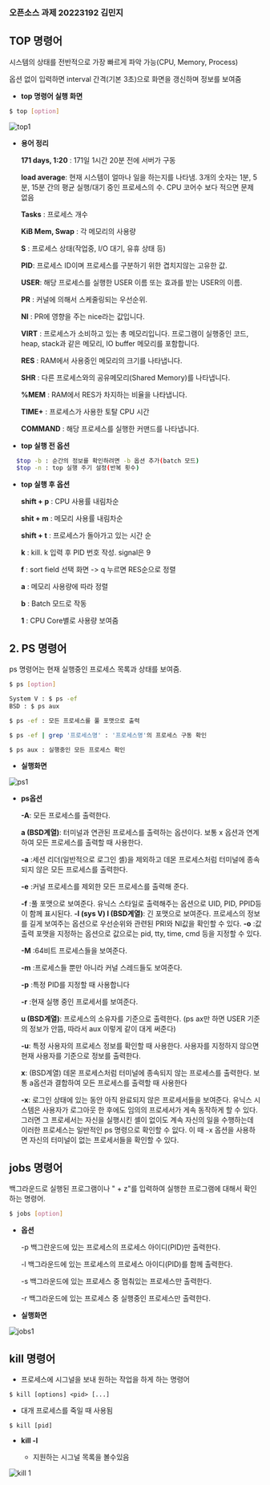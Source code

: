 ### 오픈소스 과제 20223192 김민지

## TOP 명령어


시스템의 상태를 전반적으로 가장 빠르게 파악 가능(CPU, Memory, Process)


옵션 없이 입력하면 interval 간격(기본 3초)으로 화면을 갱신하며 정보를 보여줌



* **top 명령어 실행 화면**
```bash
$ top [option]
```

  ![top1](https://github.com/minji0102/kimminji-sw/assets/133829885/18d89754-ed44-4488-b9ea-3266d734f054)



* **용어 정리**

 
  **171 days,  1:20** : 171일 1시간 20분 전에 서버가 구동


  **load average**: 현재 시스템이 얼마나 일을 하는지를 나타냄. 3개의 숫자는 1분, 5분, 15분 간의 평균 실행/대기 중인 프로세스의 수. CPU 코어수 보다 적으면 문제 없음


  **Tasks** : 프로세스 개수


  **KiB Mem, Swap** : 각 메모리의 사용량


  **S** : 프로세스 상태(작업중, I/O 대기, 유휴 상태 등)


  **PID**:
프로세스 ID이며 프로세스를 구분하기 위한 겹치지않는 고유한 값.


  **USER**: 
해당 프로세스를 실행한 USER 이름 또는 효과를 받는 USER의 이름.


  **PR** : 커널에 의해서 스케줄링되는 우선순위.


  **NI** : PR에 영향을 주는 nice라는 값입니다.



  **VIRT** : 프로세스가 소비하고 있는 총 메모리입니다. 프로그램이 실행중인 코드, heap, stack과 같은 메모리, IO buffer 메모리를 포함합니다.


  **RES** : RAM에서 사용중인 메모리의 크기를 나타냅니다.


  **SHR** : 다른 프로세스와의 공유메모리(Shared Memory)를 나타냅니다.


  **%MEM** : RAM에서 RES가 차지하는 비율을 나타냅니다.


  **TIME+** : 프로세스가 사용한 토탈 CPU 시간


  **COMMAND** : 해당 프로세스를 실행한 커맨드를 나타냅니다.



* **top 실행 전 옵션**

```bash
  $top -b : 순간의 정보를 확인하려면 -b 옵션 추가(batch 모드)
  $top -n : top 실행 주기 설정(반복 횟수)
  ```
  
  
* **top 실행 후 옵션**


  **shift + p** : CPU 사용률 내림차순


  **shit + m** : 메모리 사용률 내림차순


  **shift + t** : 프로세스가 돌아가고 있는 시간 순
 

  **k** : kill. k 입력 후 PID 번호 작성. signal은 9


  **f** : sort field 선택 화면 -> q 누르면 RES순으로 정렬


  **a** : 메모리 사용량에 따라 정렬


  **b** : Batch 모드로 작동


  **1** : CPU Core별로 사용량 보여줌
  
  
## 2. PS 명령어


ps 명령어는 현재 실행중인 프로세스 목록과 상태를 보여줌.

```bash
$ ps [option]

System V : $ ps -ef
BSD : $ ps aux
```


```bash
$ ps -ef : 모든 프로세스를 풀 포맷으로 출력
```


 ```bash
 $ ps -ef | grep '프로세스명' : '프로세스명'의 프로세스 구동 확인
 ```
 
 
 ```bash
$ ps aux : 실행중인 모든 프로세스 확인
```


* **실행화면**


![ps1](https://github.com/minji0102/minji-sw/assets/133829885/3ab7dddb-8249-4df7-ba79-a485a24f6dfa)

* **ps옵션**


  **-A**: 모든 프로세스를 출력한다.
  
  
  **a (BSD계열)**: 	터미널과 연관된 프로세스를 출력하는 옵션이다. 보통 x 옵션과 연계하여 모든 프로세스를 출력할 때 사용한다. 
  
  
  **-a**	:세션 리더(일반적으로 로그인 셸)을 제외하고 데몬 프로세스처럼 터미널에 종속되지 않은 모든 프로세스를 출력한다.
  
  
  **-e**	:커널 프로세스를 제외한 모든 프로세스를 출력해 준다.
  
  
  **-f**	:풀 포맷으로 보여준다.
                 유닉스 스타일로 출력해주는 옵션으로 UID, PID, PPID등이 함께 표시된다.
  **-l (sys V)
  l (BSD계열)**:   긴 포맷으로 보여준다.
                 프로세스의 정보를 길게 보여주는 옵션으로 우선순위와 관련된 PRI와 NI값을 확인할 수 있다. 
  **-o**  :값 출력 포맷을 지정하는 옵션으로 값으로는 pid, tty, time, cmd 등을 지정할 수 있다.
  
  
  **-M**  :64비트 프로세스들을 보여준다.
  
  
  **-m**	:프로세스들 뿐만 아니라 커널 스레드들도 보여준다. 
  
  
  **-p**	:특정 PID를 지정할 때 사용합니다 
  
  
  **-r**	:현재 실행 중인 프로세서를 보여준다. 
  
  
  **u (BSD계열)**: 	프로세스의 소유자를 기준으로 출력한다. (ps ax만 하면 USER 기준의 정보가 안뜸, 따라서 aux 이렇게 같이 대게 써준다) 
  
  
  **-u**:	특정 사용자의 프로세스 정보를 확인할 때 사용한다. 사용자를 지정하지 않으면 현재 사용자를 기준으로 정보를 출력한다. 
  
  
  **x**: (BSD계열)	데몬 프로세스처럼 터미널에 종속되지 않는 프로세스를 출력한다. 보통 a옵션과 결합하여 모든 프로세스를 출력할 때 사용한다
  
  
  **-x**:	로그인 상태에 있는 동안 아직 완료되지 않은 프로세서들을 보여준다. 유닉스 시스템은 사용자가 로그아웃 한 후에도 임의의 프로세서가 게속 동작하게 할 수 있다. 그러면 그 프로세서는 자신을 실행시킨 셸이 없이도 계속 자신의 일을 수행하는데 이러한 프로세스는 일반적인 ps 명령으로 확인할 수 잆다. 이 때 -x 옵션을 사용하면 자신의 터미널이 없는 프로세서들을 확인할 수 있다. 
 
 
 ## jobs 명령어
 
 
백그라운드로 실행된 프로그램이나 "<Ctrl> + z"를 입력하여 실행한 프로그램에 대해서 확인하는 명령어.

  
 ```bash
$ jobs [option]
```
  
  
* **옵션**
  

  -p	백그란운드에 있는 프로세스의 프로세스 아이디(PID)만 출력한다.
  
  
  -l	백그라운드에 있는 프로세스의 프로세스 아이디(PID)를 함께 출력한다.
  
  
  -s	백그라운드에 있는 프로세스 중 멈춰있는 프로세스만 출력한다.
  
  
  -r	백그라운드에 있는 프로세스 중 실행중인 프로세스만 출력한다.
  
 * **실행화면**
  
  
  ![jobs1](https://github.com/minji0102/minji-sw/assets/133829885/1112209e-f1ad-4459-9759-125dce55aab7)
  
  
## kill 명령어
  
 * 프로세스에 시그널을 보내 원하는 작업을 하게 하는 명령어
  ```
  $ kill [options] <pid> [...]
  ```
    
  
 * 대개 프로세스를 죽일 때 사용됨
  
  ```
  $ kill [pid]
  ```
  
  * **kill -l**
  
  
    * 지원하는 시그널 목록을 볼수있음
  
  
  ![kill 1](https://github.com/minji0102/minji-sw/assets/133829885/dadea8e8-f0e4-4f80-85f9-e90fbc96d0fb)

  
  
  
  

